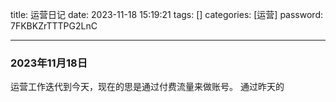 title: 运营日记
date: 2023-11-18 15:19:21 
tags: []
categories: [运营]
password: 7FKBKZrTTTPG2LnC

---
 <!--more-->


 ### 2023年11月18日

 运营工作迭代到今天，现在的思是通过付费流量来做账号。
 通过昨天的